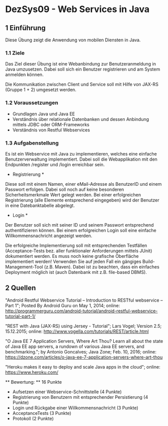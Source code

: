 # DezSys09 - Web Services in Java

## 1 Einführung

Diese Übung zeigt die Anwendung von mobilen Diensten in Java.

### 1.1 Ziele

Das Ziel dieser Übung ist eine Webanbindung zur Benutzeranmeldung in Java umzusetzen. Dabei soll sich ein Benutzer registrieren und am System anmelden können.

Die Kommunikation zwischen Client und Service soll mit Hilfe von JAX-RS (Gruppe 1 + 2) umgesetzt werden.

### 1.2 Voraussetzungen

* Grundlagen Java und Java EE
* Verständnis über relationale Datenbanken und dessen Anbindung mittels JDBC oder ORM-Frameworks
* Verständnis von Restful Webservices

### 1.3 Aufgabenstellung

Es ist ein Webservice mit Java zu implementieren, welches eine einfache Benutzerverwaltung implementiert. Dabei soll die Webapplikation mit den Endpunkten /register und /login erreichbar sein.

* Registrierung *

Diese soll mit einem Namen, einer eMail-Adresse als BenutzerID und einem Passwort erfolgen. Dabei soll noch auf keine besonderen Sicherheitsmerkmale Wert gelegt werden. Bei einer erfolgreichen Registrierung (alle Elemente entsprechend eingegeben) wird der Benutzer in eine Datebanktabelle abgelegt.

* Login *

Der Benutzer soll sich mit seiner ID und seinem Passwort entsprechend authentifizieren können. Bei einem erfolgreichen Login soll eine einfache Willkommensnachricht angezeigt werden.

Die erfolgreiche Implementierung soll mit entsprechenden Testfällen (Acceptance-Tests bez. aller funktionaler Anforderungen mittels JUnit) dokumentiert werden. Es muss noch keine grafische Oberfläche implementiert werden! Verwenden Sie auf jeden Fall ein gängiges Build-Management-Tool (z.B. Maven). Dabei ist zu beachten, dass ein einfaches Deployment möglich ist (auch Datenbank mit z.B. file-based DBMS).

## 2 Quellen

"Android Restful Webservice Tutorial – Introduction to RESTful webservice – Part 1"; Posted By Android Guru on May 1, 2014; online: http://programmerguru.com/android-tutorial/android-restful-webservice-tutorial-part-1/

"REST with Java (JAX-RS) using Jersey - Tutorial"; Lars Vogel; Version 2.5; 15.12.2015; online: http://www.vogella.com/tutorials/REST/article.html

"O Java EE 7 Application Servers, Where Art Thou? Learn all about the state of Java EE app servers, a rundown of various Java EE servers, and benchmarking."; by Antonio Goncalves; Java Zone; Feb. 10, 2016; online: https://dzone.com/articles/o-java-ee-7-application-servers-where-art-thou

"Heroku makes it easy to deploy and scale Java apps in the cloud"; online: https://www.heroku.com/

** Bewertung: ** 16 Punkte
- Aufsetzen einer Webservice-Schnittstelle (4 Punkte)
- Registrierung von Benutzern mit entsprechender Persistierung (4 Punkte)
- Login und Rückgabe einer Willkommensnachricht (3 Punkte)
- AcceptanceTests (3 Punkte)
- Protokoll (2 Punkte)